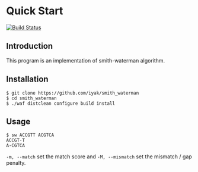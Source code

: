 # Quick Start
[![Build Status](https://travis-ci.org/iyak/smith_waterman.svg)](https://travis-ci.org/iyak/smith_waterman)
## Introduction
This program is an implementation of smith-waterman algorithm.

## Installation
```
$ git clone https://github.com/iyak/smith_waterman
$ cd smith_waterman
$ ./waf distclean configure build install
```

## Usage
```
$ sw ACCGTT ACGTCA
ACCGT-T
A-CGTCA
```
`-m, --match` set the match score and `-M, --mismatch` set the mismatch / gap penalty.
